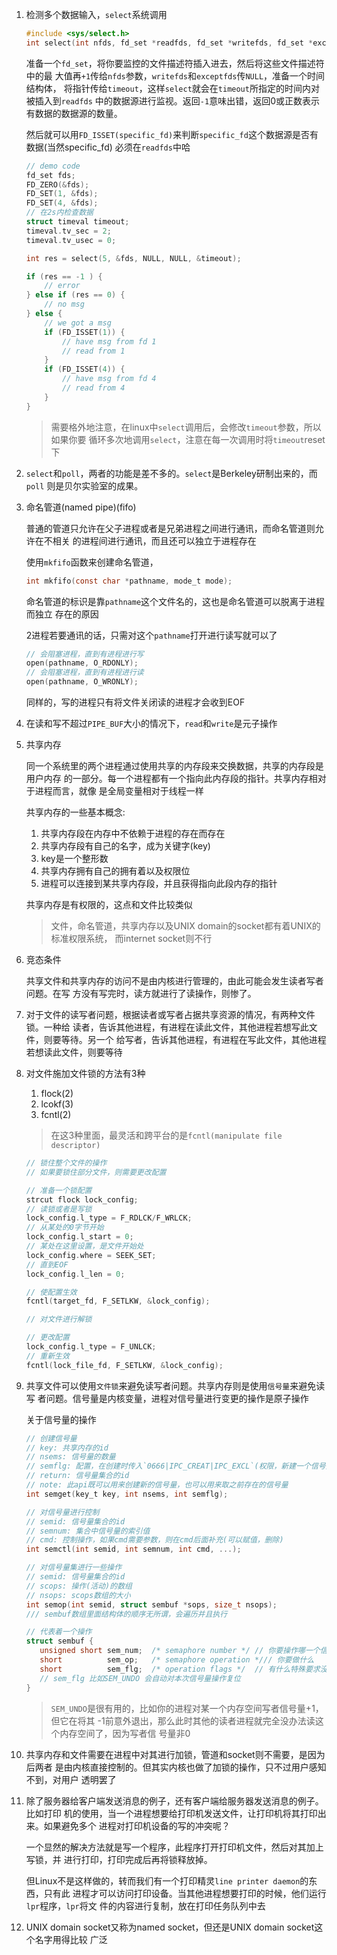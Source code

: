 1. 检测多个数据输入，`select`系统调用

    ```c
    #include <sys/select.h>
    int select(int nfds, fd_set *readfds, fd_set *writefds, fd_set *exceptfds, struct timeval *timeout);
    ```

    准备一个`fd_set`，将你要监控的文件描述符插入进去，然后将这些文件描述符中的最
    大值再`+1`传给`nfds`参数，`writefds`和`exceptfds`传`NULL`，准备一个时间结构体，
    将指针传给`timeout`，这样`select`就会在`timeout`所指定的时间内对被插入到`readfds`
    中的数据源进行监视。返回`-1`意味出错，返回0或正数表示有数据的数据源的数量。

    然后就可以用`FD_ISSET(specific_fd)`来判断`specific_fd`这个数据源是否有数据(当然specific_fd)
    必须在`readfds`中哈

    ```c
    // demo code
    fd_set fds;
    FD_ZERO(&fds);
    FD_SET(1, &fds);
    FD_SET(4, &fds);
    // 在2s内检查数据
    struct timeval timeout;
    timeval.tv_sec = 2;
    timeval.tv_usec = 0;

    int res = select(5, &fds, NULL, NULL, &timeout);
    
    if (res == -1 ) {
        // error
    } else if (res == 0) {
        // no msg
    } else {
        // we got a msg
        if (FD_ISSET(1)) {
            // have msg from fd 1
            // read from 1
        }
        if (FD_ISSET(4)) {
            // have msg from fd 4
            // read from 4
        }
    }
    ```
    > 需要格外地注意，在linux中`select`调用后，会修改`timeout`参数，所以如果你要
    循环多次地调用`select`，注意在每一次调用时将`timeout`reset下

2. `select`和`poll`，两者的功能是差不多的。`select`是Berkeley研制出来的，而`poll`
   则是贝尔实验室的成果。

3. 命名管道(named pipe)(fifo)

   普通的管道只允许在父子进程或者是兄弟进程之间进行通讯，而命名管道则允许在不相关
   的进程间进行通讯，而且还可以独立于进程存在

   使用`mkfifo`函数来创建命名管道，

    ```c
    int mkfifo(const char *pathname, mode_t mode);
    ```

    命名管道的标识是靠`pathname`这个文件名的，这也是命名管道可以脱离于进程而独立
    存在的原因

    2进程若要通讯的话，只需对这个`pathname`打开进行读写就可以了

    ```c
    // 会阻塞进程，直到有进程进行写
    open(pathname, O_RDONLY);
    // 会阻塞进程，直到有进程进行读
    open(pathname, O_WRONLY);
    ```

    同样的，写的进程只有将文件关闭读的进程才会收到EOF


4. 在读和写不超过`PIPE_BUF`大小的情况下，`read`和`write`是元子操作

5. 共享内存

   同一个系统里的两个进程通过使用共享的内存段来交换数据，共享的内存段是用户内存
   的一部分。每一个进程都有一个指向此内存段的指针。共享内存相对于进程而言，就像
   是全局变量相对于线程一样

   共享内存的一些基本概念:
   1. 共享内存段在内存中不依赖于进程的存在而存在
   2. 共享内存段有自己的名字，成为关键字(key)
   3. key是一个整形数
   4. 共享内存拥有自己的拥有着以及权限位
   5. 进程可以连接到某共享内存段，并且获得指向此段内存的指针

   共享内存是有权限的，这点和文件比较类似

   > 文件，命名管道，共享内存以及UNIX domain的socket都有着UNIX的标准权限系统，
   而internet socket则不行


6. 竞态条件

   共享文件和共享内存的访问不是由内核进行管理的，由此可能会发生读者写者问题。在写
   方没有写完时，读方就进行了读操作，则惨了。

7. 对于文件的读写者问题，根据读者或写者占据共享资源的情况，有两种文件锁。一种给
   读者，告诉其他进程，有进程在读此文件，其他进程若想写此文件，则要等待。另一个
   给写者，告诉其他进程，有进程在写此文件，其他进程若想读此文件，则要等待

8. 对文件施加文件锁的方法有3种
   1. flock(2)
   2. lcokf(3)
   3. fcntl(2)

   > 在这3种里面，最灵活和跨平台的是`fcntl(manipulate file descriptor)`

   ```c
   // 锁住整个文件的操作
   // 如果要锁住部分文件，则需要更改配置

   // 准备一个锁配置
   strcut flock lock_config;
   // 读锁或者是写锁
   lock_config.l_type = F_RDLCK/F_WRLCK;
   // 从某处的0字节开始
   lock_config.l_start = 0;
   // 某处在这里设置，是文件开始处
   lock_config.where = SEEK_SET;
   // 直到EOF
   lock_config.l_len = 0;

   // 使配置生效
   fcntl(target_fd, F_SETLKW, &lock_config);
   ```

   ```c
   // 对文件进行解锁

   // 更改配置
   lock_config.l_type = F_UNLCK;
   // 重新生效
   fcntl(lock_file_fd, F_SETLKW, &lock_config);
   ```

9. 共享文件可以使用`文件锁`来避免读写者问题。共享内存则是使用`信号量`来避免读写
   者问题。信号量是内核变量，进程对信号量进行变更的操作是原子操作

   关于信号量的操作

   ```c
   // 创建信号量
   // key: 共享内存的id 
   // nsems: 信号量的数量
   // semflg: 配置，在创建时传入`0666|IPC_CREAT|IPC_EXCL`(权限，新建一个信号量，如果此信号量存在则出错)
   // return: 信号量集合的id
   // note: 此api既可以用来创建新的信号量，也可以用来取之前存在的信号量
   int semget(key_t key, int nsems, int semflg);
   ```

   ```c
   // 对信号量进行控制
   // semid: 信号量集合的id
   // semnum: 集合中信号量的索引值
   // cmd: 控制操作，如果cmd需要参数，则在cmd后面补充(可以赋值，删除)
   int semctl(int semid, int semnum, int cmd, ...);
   ```

   ```c
   // 对信号量集进行一些操作
   // semid: 信号量集合的id
   // scops: 操作(活动)的数组
   // nsops: scops数组的大小
   int semop(int semid, struct sembuf *sops, size_t nsops);
   /// sembuf数组里面结构体的顺序无所谓，会遍历并且执行
   ```

   ```c
   // 代表着一个操作
   struct sembuf {
      unsigned short sem_num;  /* semaphore number */ // 你要操作哪一个信号量
      short          sem_op;   /* semaphore operation */// 你要做什么
      short          sem_flg;  /* operation flags */  // 有什么特殊要求没有
      // sem_flg 比如SEM_UNDO 会自动对本次信号量操作复位
   } 
   ```

   > `SEM_UNDO`是很有用的，比如你的进程对某一个内存空间写者信号量+1，但它在将其
   -1前意外退出，那么此时其他的读者进程就完全没办法读这个内存空间了，因为写者信
   号量非0

10. 共享内存和文件需要在进程中对其进行加锁，管道和socket则不需要，是因为后两者
    是由内核直接控制的。但其实内核也做了加锁的操作，只不过用户感知不到，对用户
    透明罢了

11. 除了服务器给客户端发送消息的例子，还有客户端给服务器发送消息的例子。比如打印
    机的使用，当一个进程想要给打印机发送文件，让打印机将其打印出来。如果避免多个
    进程对打印机设备的写的冲突呢？

    一个显然的解决方法就是写一个程序，此程序打开打印机文件，然后对其加上写锁，并
    进行打印，打印完成后再将锁释放掉。

    但Linux不是这样做的，转而我们有一个打印精灵`line printer daemon`的东西，只有此
    进程才可以访问打印设备。当其他进程想要打印的时候，他们运行`lpr`程序，`lpr`将文
    件的内容进行复制，放在打印任务队列中去


12. UNIX domain socket又称为named socket，但还是UNIX domain socket这个名字用得比较
    广泛